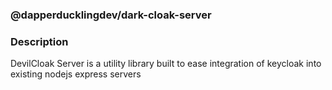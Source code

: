 ### @dapperducklingdev/dark-cloak-server

### Description
DevilCloak Server is a utility library built to ease integration of keycloak into existing nodejs express servers